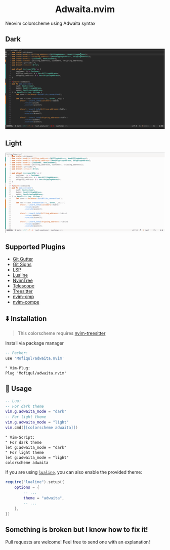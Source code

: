 <h1 align="center">Adwaita.nvim</h1>

Neovim colorscheme using Adwaita syntax

## Dark

![Adwaita Nvim Dark](./dark.png)

## Light

![Adwaita Nvim Light](./light.png)

## Supported Plugins

- [Git Gutter](https://github.com/airblade/vim-gitgutter)
- [Git Signs](https://github.com/lewis6991/gitsigns.nvim)
- [LSP](https://github.com/neovim/nvim-lspconfig)
- [Lualine](https://github.com/hoob3rt/lualine.nvim)
- [NvimTree](https://github.com/kyazdani42/nvim-tree.lua)
- [Telescope](https://github.com/nvim-telescope/telescope.nvim)
- [Treesitter](https://github.com/nvim-treesitter/nvim-treesitter)
- [nvim-cmp](https://github.com/hrsh7th/nvim-cmp)
- [nvim-compe](https://github.com/hrsh7th/nvim-compe)

## ⬇️ Installation

> This colorscheme requires [nvim-treesitter](https://github.com/nvim-treesitter/nvim-treesitter)

Install via package manager

```lua
-- Packer:
use 'Mofiqul/adwaita.nvim'
```

```vim
" Vim-Plug:
Plug 'Mofiqul/adwaita.nvim'
```

## 🚀 Usage

```lua
-- Lua:
-- For dark theme
vim.g.adwaita_mode = "dark"
-- For light theme
vim.g.adwaita_mode = "light"
vim.cmd([[colorscheme adwaita]])
```

```vim
" Vim-Script:
" For dark theme
let g:adwaita_mode = "dark"
" For light theme
let g:adwaita_mode = "light"
colorscheme adwaita
```

If you are using [`lualine`](https://github.com/hoob3rt/lualine.nvim), you can also enable the provided theme:

```lua
require("lualine").setup({
    options = {
        -- ...
        theme = "adwaita",
        -- ...
    },
})
```

## Something is broken but I know how to fix it!

Pull requests are welcome! Feel free to send one with an explanation!

